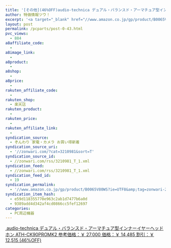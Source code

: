 ```yaml
---
title: '[その他](46%OFF)audio-technica デュアル・バランスド・アーマチュア型インナーイヤーヘッドホン ATH-CK90PROMK2 ￥14,485'
author: 特価情報ツウ！
excerpt: '<a target="_blank" href="//www.amazon.co.jp/gp/product/B0065V80WS?ie=UTF8&amp;tag=zonwari-22&amp;linkCode=as2&amp;camp=247&amp;creative=7399&amp;creativeASIN=B0065V80WS"><img src="//ecx.images-amazon.com/images/I/414uz4PtWRL._SL100_.jpg"><br>audio-technica &#12487;&#12517;&#12450;&#12523;&#12539;&#12496;&#12521;&#12531;&#12473;&#12489;&#12539;&#12450;&#12540;&#12510;&#12481;&#12517;&#12450;&#22411;&#12452;&#12531;&#12490;&#12540;&#12452;&#12516;&#12540;&#12504;&#12483;&#12489;&#12507;&#12531; ATH-CK90PROMK2<br>&#21442;&#32771;&#20385;&#26684;&#65306;&#65509; 27,000<br>&#20385;&#26684;&#65306;&#65509; 14,485<br>&#21106;&#24341;&#65306;&#65509; 12,515 (46%OFF)</a>'
layout: post
permalink: /pcparts/post-0-43.html
pvc_views:
  - 884
a8affiliate_code:
  -
a8image_link:
  -
a8product:
  -
a8shop:
  -
a8price:
  -
rakuten_affiliate_code:
  -
rakuten_shop:
  - 楽天店
rakuten_product:
  -
rakuten_price:
  -
rakuten_affiliate_link:
  -
syndication_source:
  - ぞんわり 家電・カメラ お買い得新着
syndication_source_uri:
  - '//zonwari.com/?cat=3210981&sort=T'
syndication_source_id:
  - //zonwari.com/rss/3210981_T_1.xml
syndication_feed:
  - //zonwari.com/rss/3210981_T_1.xml
syndication_feed_id:
  - 19
syndication_permalink:
  - '//www.amazon.co.jp/gp/product/B0065V80WS?ie=UTF8&amp;tag=zonwari-22&amp;linkCode=as2&amp;camp=247&amp;creative=7399&amp;creativeASIN=B0065V80WS'
syndication_item_hash:
  - e59d118355770e963c2ab1d7477b6a0d
  - 9389add4d342af4cd0866cc5fef12697
categories:
  - PC周辺機器
---
```

[<img src='//i2.wp.com/ecx.images-amazon.com/images/I/414uz4PtWRL._SL150_.jpg?w=546' title="" alt="" data-recalc-dims="1" />
audio-technica デュアル・バランスド・アーマチュア型インナーイヤーヘッドホン ATH-CK90PROMK2
参考価格：￥ 27,000
価格：￥ 14,485
割引：￥ 12,515 (46%OFF)][1]

 [1]: //www.amazon.co.jp/gp/product/B0065V80WS?ie=UTF8&#038;tag=tokkajohotsu-22&#038;linkCode=as2&#038;camp=247&#038;creative=7399&#038;creativeASIN=B0065V80WS